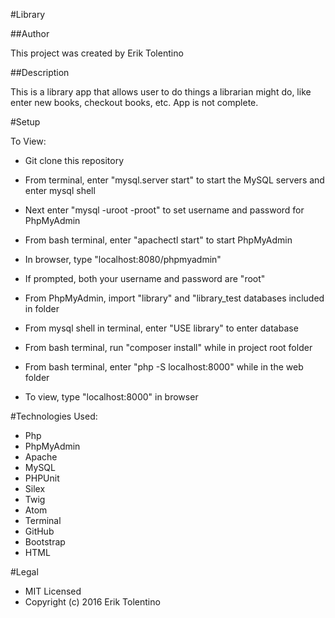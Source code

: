 #Library

##Author

This project was created by Erik Tolentino

##Description

This is a library app that allows user to do things a librarian might do, like enter new books, checkout books, etc. App is not complete.

#Setup

To View:
* Git clone this repository

* From terminal, enter "mysql.server start" to start the MySQL servers and enter mysql shell
* Next enter "mysql -uroot -proot" to set username and password for PhpMyAdmin

* From bash terminal, enter "apachectl start" to start PhpMyAdmin
* In browser, type "localhost:8080/phpmyadmin"
* If prompted, both your username and password are "root"

* From PhpMyAdmin, import "library" and "library_test databases included in folder

* From mysql shell in terminal, enter "USE library" to enter database

* From bash terminal, run "composer install" while in project root folder

* From bash terminal, enter "php -S localhost:8000" while in the web folder

* To view, type "localhost:8000" in browser

#Technologies Used:

* Php
* PhpMyAdmin
* Apache
* MySQL
* PHPUnit
* Silex
* Twig
* Atom
* Terminal
* GitHub
* Bootstrap
* HTML

#Legal

* MIT Licensed
* Copyright (c) 2016 Erik Tolentino

